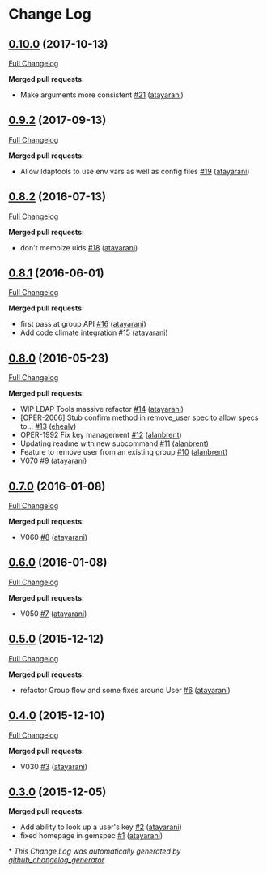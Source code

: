 # Change Log

## [0.10.0](https://github.com/Tapjoy/ldap_tools/tree/0.10.0) (2017-10-13)
[Full Changelog](https://github.com/Tapjoy/ldap_tools/compare/0.9.2...0.10.0)

**Merged pull requests:**

- Make arguments more consistent [\#21](https://github.com/Tapjoy/ldap_tools/pull/21) ([atayarani](https://github.com/atayarani))

## [0.9.2](https://github.com/Tapjoy/ldap_tools/tree/0.9.2) (2017-09-13)
[Full Changelog](https://github.com/Tapjoy/ldap_tools/compare/0.8.2...0.9.2)

**Merged pull requests:**

- Allow ldaptools to use env vars as well as config files [\#19](https://github.com/Tapjoy/ldap_tools/pull/19) ([atayarani](https://github.com/atayarani))

## [0.8.2](https://github.com/Tapjoy/ldap_tools/tree/0.8.2) (2016-07-13)
[Full Changelog](https://github.com/Tapjoy/ldap_tools/compare/0.8.1...0.8.2)

**Merged pull requests:**

- don't memoize uids [\#18](https://github.com/Tapjoy/ldap_tools/pull/18) ([atayarani](https://github.com/atayarani))

## [0.8.1](https://github.com/Tapjoy/ldap_tools/tree/0.8.1) (2016-06-01)
[Full Changelog](https://github.com/Tapjoy/ldap_tools/compare/0.8.0...0.8.1)

**Merged pull requests:**

- first pass at group API [\#16](https://github.com/Tapjoy/ldap_tools/pull/16) ([atayarani](https://github.com/atayarani))
- Add code climate integration [\#15](https://github.com/Tapjoy/ldap_tools/pull/15) ([atayarani](https://github.com/atayarani))

## [0.8.0](https://github.com/Tapjoy/ldap_tools/tree/0.8.0) (2016-05-23)
[Full Changelog](https://github.com/Tapjoy/ldap_tools/compare/0.7.0...0.8.0)

**Merged pull requests:**

- WIP LDAP Tools massive refactor [\#14](https://github.com/Tapjoy/ldap_tools/pull/14) ([atayarani](https://github.com/atayarani))
- \[OPER-2066\] Stub confirm method in remove\_user spec to allow specs to… [\#13](https://github.com/Tapjoy/ldap_tools/pull/13) ([ehealy](https://github.com/ehealy))
- OPER-1992 Fix key management [\#12](https://github.com/Tapjoy/ldap_tools/pull/12) ([alanbrent](https://github.com/alanbrent))
- Updating readme with new subcommand [\#11](https://github.com/Tapjoy/ldap_tools/pull/11) ([alanbrent](https://github.com/alanbrent))
- Feature to remove user from an existing group [\#10](https://github.com/Tapjoy/ldap_tools/pull/10) ([alanbrent](https://github.com/alanbrent))
- V070 [\#9](https://github.com/Tapjoy/ldap_tools/pull/9) ([atayarani](https://github.com/atayarani))

## [0.7.0](https://github.com/Tapjoy/ldap_tools/tree/0.7.0) (2016-01-08)
[Full Changelog](https://github.com/Tapjoy/ldap_tools/compare/0.6.0...0.7.0)

**Merged pull requests:**

- V060 [\#8](https://github.com/Tapjoy/ldap_tools/pull/8) ([atayarani](https://github.com/atayarani))

## [0.6.0](https://github.com/Tapjoy/ldap_tools/tree/0.6.0) (2016-01-08)
[Full Changelog](https://github.com/Tapjoy/ldap_tools/compare/0.5.0...0.6.0)

**Merged pull requests:**

- V050 [\#7](https://github.com/Tapjoy/ldap_tools/pull/7) ([atayarani](https://github.com/atayarani))

## [0.5.0](https://github.com/Tapjoy/ldap_tools/tree/0.5.0) (2015-12-12)
[Full Changelog](https://github.com/Tapjoy/ldap_tools/compare/0.4.0...0.5.0)

**Merged pull requests:**

- refactor Group flow and some fixes around User [\#6](https://github.com/Tapjoy/ldap_tools/pull/6) ([atayarani](https://github.com/atayarani))

## [0.4.0](https://github.com/Tapjoy/ldap_tools/tree/0.4.0) (2015-12-10)
[Full Changelog](https://github.com/Tapjoy/ldap_tools/compare/0.3.0...0.4.0)

**Merged pull requests:**

- V030 [\#3](https://github.com/Tapjoy/ldap_tools/pull/3) ([atayarani](https://github.com/atayarani))

## [0.3.0](https://github.com/Tapjoy/ldap_tools/tree/0.3.0) (2015-12-05)
**Merged pull requests:**

- Add ability to look up a user's key [\#2](https://github.com/Tapjoy/ldap_tools/pull/2) ([atayarani](https://github.com/atayarani))
- fixed homepage in gemspec [\#1](https://github.com/Tapjoy/ldap_tools/pull/1) ([atayarani](https://github.com/atayarani))



\* *This Change Log was automatically generated by [github_changelog_generator](https://github.com/skywinder/Github-Changelog-Generator)*
